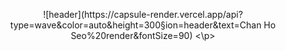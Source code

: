 
<p align='center'>
![header](https://capsule-render.vercel.app/api?type=wave&color=auto&height=300&section=header&text=Chan Ho Seo%20render&fontSize=90)
<\p>
